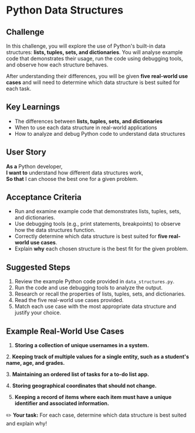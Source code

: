 # Python Data Structures

## Challenge

In this challenge, you will explore the use of Python's built-in data structures: **lists, tuples, sets, and dictionaries**. You will analyse example code that demonstrates their usage, run the code using debugging tools, and observe how each structure behaves.

After understanding their differences, you will be given **five real-world use cases** and will need to determine which data structure is best suited for each task.

## Key Learnings

- The differences between **lists, tuples, sets, and dictionaries**
- When to use each data structure in real-world applications
- How to analyze and debug Python code to understand data structures

## User Story

**As a** Python developer,  
**I want to** understand how different data structures work,  
**So that** I can choose the best one for a given problem.

## Acceptance Criteria

- Run and examine example code that demonstrates lists, tuples, sets, and dictionaries.
- Use debugging tools (e.g., print statements, breakpoints) to observe how the data structures function.
- Correctly determine which data structure is best suited for **five real-world use cases**.
- Explain **why** each chosen structure is the best fit for the given problem.

## Suggested Steps

1. Review the example Python code provided in `data_structures.py`.
2. Run the code and use debugging tools to analyze the output.
3. Research or recall the properties of lists, tuples, sets, and dictionaries.
4. Read the five real-world use cases provided.
5. Match each use case with the most appropriate data structure and justify your choice.

## Example Real-World Use Cases

1. **Storing a collection of unique usernames in a system.**

2️. **Keeping track of multiple values for a single entity, such as a student's name, age, and grades.**

3️. **Maintaining an ordered list of tasks for a to-do list app.**

4️. **Storing geographical coordinates that should not change.**

5. **Keeping a record of items where each item must have a unique identifier and associated information.**

✏️ **Your task:** For each case, determine which data structure is best suited and explain why!
